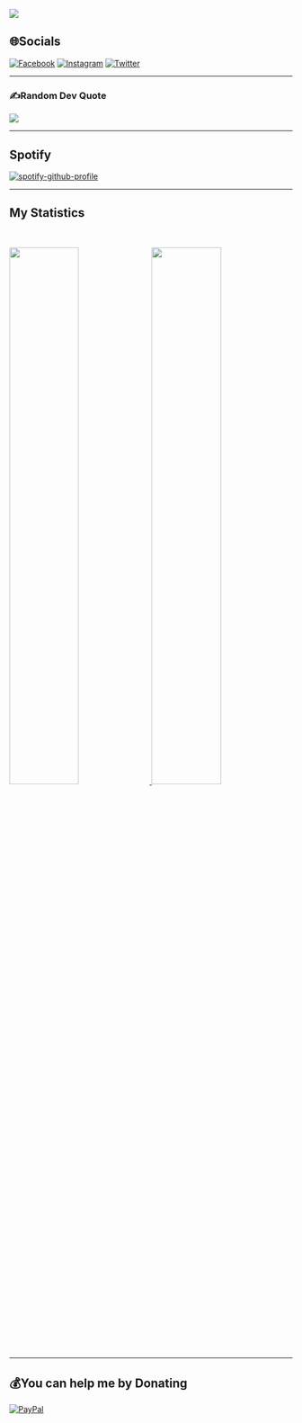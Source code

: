[![](https://visitcount.itsvg.in/api?id=zaidkhan0997&icon=2&color=3)](https://visitcount.itsvg.in)

## 🌐Socials
[![Facebook](https://img.shields.io/badge/Facebook-%231877F2.svg?logo=Facebook&logoColor=white)](https://facebook.com/zaidkhan00997) [![Instagram](https://img.shields.io/badge/Instagram-%23E4405F.svg?logo=Instagram&logoColor=white)](https://instagram.com/zaidkhan0997) [![Twitter](https://img.shields.io/badge/Twitter-%231DA1F2.svg?logo=Twitter&logoColor=white)](https://twitter.com/zaid_khan0997)

---

### ✍️Random Dev Quote
![](https://quotes-github-readme.vercel.app/api?type=vetical&theme=gruvbox)

---
## Spotify

[![spotify-github-profile](https://spotify-github-profile.vercel.app/api/view?uid=2lvjtv2vzc9ml4i6w5bvw0s5h&cover_image=true&theme=natemoo-re&bar_color=53b14f&bar_color_cover=true)](https://spotify-github-profile.vercel.app/api/view?uid=2lvjtv2vzc9ml4i6w5bvw0s5h&redirect=true)

---

## My Statistics

<br/>
<p align="left">
  <a href="https://zaidkhan.ml/">
  <img width="49.5%" src="https://github-readme-stats.vercel.app/api?username=zaidkhan0997&show_icons=true&theme=gruvbox&hide_border=true" />
    <img width="49.5%" src="https://github-readme-streak-stats.herokuapp.com/?user=zaidkhan0997&theme=gruvbox&hide_border=true" />
  </a>
</p>
<br>

---

  ## 💰You can help me by Donating
  [![PayPal](https://img.shields.io/badge/PayPal-00457C?style=for-the-badge&logo=paypal&logoColor=white)](https://paypal.me/zaidkhan099)
